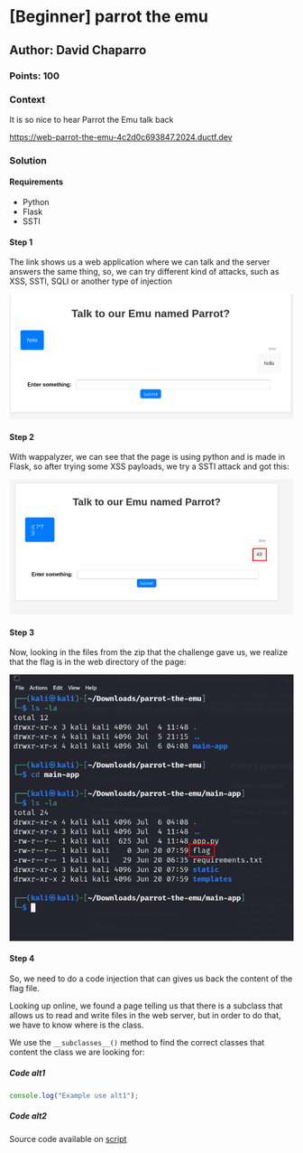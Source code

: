 # [Beginner] parrot the emu <ChallengeName>
## Author: David Chaparro <AuthorName>
### Points: 100<points>

### Context

It is so nice to hear Parrot the Emu talk back

https://web-parrot-the-emu-4c2d0c693847.2024.ductf.dev 


### Solution

#### Requirements

+ Python
+ Flask
+ SSTI

#### Step 1
The link shows us a web application where we can talk and the server answers the same thing, so, we can try different kind of attacks, such as XSS, SSTI, SQLI or another type of injection

![01](./assets/3.png)  


#### Step 2

With wappalyzer, we can see that the page is using python and is made in Flask, so after trying some XSS payloads, we try a SSTI attack and got this:

![01](./assets/4.png)

#### Step 3

Now, looking in the files from the zip that the challenge gave us, we realize that the flag is in the web directory of the page:

![01](./assets/5.png)

#### Step 4

So, we need to do a code injection that can gives us back the content of the flag file.

Looking up online, we found a page telling us that there is a subclass that allows us to read and write files in the web server, but in order to do that, we have to know where is the class.

We use the `__subclasses__()` method to find the correct classes that content the class we are looking for:



##### Code alt1

```javascript
console.log("Example use alt1");
```

##### Code alt2

Source code available on [script](./scripts/code.js)

